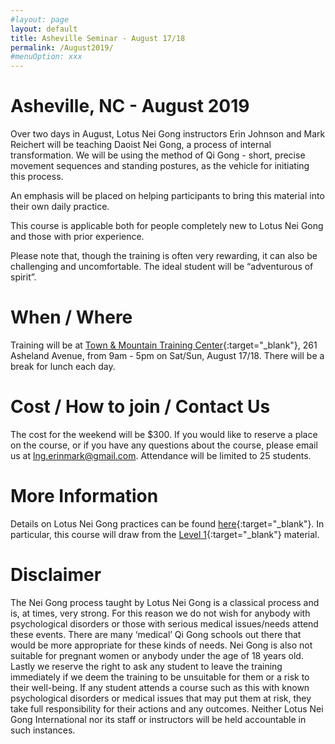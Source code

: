 ```yaml
---
#layout: page
layout: default
title: Asheville Seminar - August 17/18
permalink: /August2019/
#menuOption: xxx
---
```


# Asheville, NC - August 2019
Over two days in August, Lotus Nei Gong instructors Erin Johnson and Mark Reichert will be teaching Daoist Nei Gong, a process of internal transformation. We will be using the method of Qi Gong - short, precise movement sequences and standing postures, as the vehicle for initiating this process.

An emphasis will be placed on helping participants to bring this material into their own daily practice.

This course is applicable both for people completely new to Lotus Nei Gong and those with prior experience.

Please note that, though the training is often very rewarding, it can also be challenging and uncomfortable. The ideal student will be “adventurous of spirit”.


# When / Where
Training will be at [Town & Mountain Training Center](http://ashevilletrainingcenter.com/directions.html){:target="_blank"}, 261 Asheland Avenue, from 9am - 5pm on Sat/Sun, August 17/18. There will be a break for lunch each day.


# Cost / How to join / Contact Us
The cost for the weekend will be $300.
If you would like to reserve a place on the course, or if you have any questions about the course, please email us at [lng.erinmark@gmail.com](mailto:lng.erinmark@gmail.com). Attendance will be limited to 25 students.



# More Information
Details on Lotus Nei Gong practices can be found [here](http://lotusneigong.com/qi-gong-nei-gong){:target="_blank"}. In particular, this course will draw from the [Level 1](http://lotusneigong.com/level-1-practice){:target="_blank"} material.


# Disclaimer
The Nei Gong process taught by Lotus Nei Gong is a classical process and is, at times, very strong. For this reason we do not wish for anybody with psychological disorders or those with serious medical issues/needs attend these events. There are many ‘medical’ Qi Gong schools out there that would be more appropriate for these kinds of needs. Nei Gong is also not suitable for pregnant women or anybody under the age of 18 years old. Lastly we reserve the right to ask any student to leave the training immediately if we deem the training to be unsuitable for them or a risk to their well-being. If any student attends a course such as this with known psychological disorders or medical issues that may put them at risk, they take full responsibility for their actions and any outcomes. Neither Lotus Nei Gong International nor its staff or instructors will be held accountable in such instances.